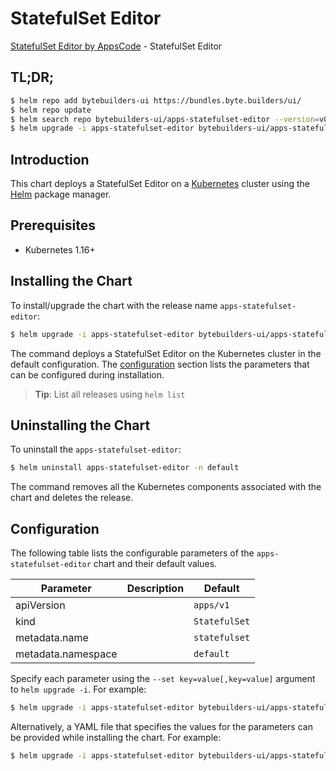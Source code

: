 # StatefulSet Editor

[StatefulSet Editor by AppsCode](https://byte.builders) - StatefulSet Editor

## TL;DR;

```bash
$ helm repo add bytebuilders-ui https://bundles.byte.builders/ui/
$ helm repo update
$ helm search repo bytebuilders-ui/apps-statefulset-editor --version=v0.4.1
$ helm upgrade -i apps-statefulset-editor bytebuilders-ui/apps-statefulset-editor -n default --create-namespace --version=v0.4.1
```

## Introduction

This chart deploys a StatefulSet Editor on a [Kubernetes](http://kubernetes.io) cluster using the [Helm](https://helm.sh) package manager.

## Prerequisites

- Kubernetes 1.16+

## Installing the Chart

To install/upgrade the chart with the release name `apps-statefulset-editor`:

```bash
$ helm upgrade -i apps-statefulset-editor bytebuilders-ui/apps-statefulset-editor -n default --create-namespace --version=v0.4.1
```

The command deploys a StatefulSet Editor on the Kubernetes cluster in the default configuration. The [configuration](#configuration) section lists the parameters that can be configured during installation.

> **Tip**: List all releases using `helm list`

## Uninstalling the Chart

To uninstall the `apps-statefulset-editor`:

```bash
$ helm uninstall apps-statefulset-editor -n default
```

The command removes all the Kubernetes components associated with the chart and deletes the release.

## Configuration

The following table lists the configurable parameters of the `apps-statefulset-editor` chart and their default values.

|     Parameter      | Description |         Default          |
|--------------------|-------------|--------------------------|
| apiVersion         |             | <code>apps/v1</code>     |
| kind               |             | <code>StatefulSet</code> |
| metadata.name      |             | <code>statefulset</code> |
| metadata.namespace |             | <code>default</code>     |


Specify each parameter using the `--set key=value[,key=value]` argument to `helm upgrade -i`. For example:

```bash
$ helm upgrade -i apps-statefulset-editor bytebuilders-ui/apps-statefulset-editor -n default --create-namespace --version=v0.4.1 --set apiVersion=apps/v1
```

Alternatively, a YAML file that specifies the values for the parameters can be provided while
installing the chart. For example:

```bash
$ helm upgrade -i apps-statefulset-editor bytebuilders-ui/apps-statefulset-editor -n default --create-namespace --version=v0.4.1 --values values.yaml
```
